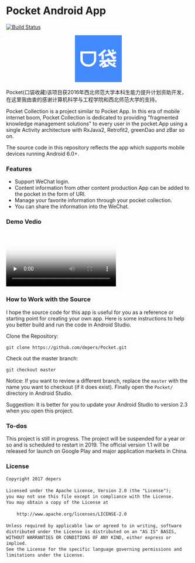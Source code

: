 # Pocket Android App
[![Build Status](https://travis-ci.org/TonnyL/Espresso.svg?branch=master)](https://travis-ci.org/TonnyL/Espresso)
<div align="center">
	<img src="./example/src/main/res/mipmap-xxxhdpi/logo.png" width="128" alt="logo">
</div>

Pocket(口袋收藏)该项目获2016年西北师范大学本科生能力提升计划资助开发，在这里我由衷的感谢计算机科学与工程学院和西北师范大学的支持。

Pocket Collection is a project similar to Pocket App. In this era of mobile internet boom, Pocket Collection is dedicated to providing "fragmented knowledge management solutions" to every user in the pocket.App using a single Activity architecture with RxJava2, Retrofit2, greenDao and zBar so on.


The source code in this repository reflects the app which supports mobile devices running Android 6.0+.

### Features

+ Support WeChat login.
+ Content information from other content production App can be added to the pocket in the form of URl.
+ Manage your favorite information through your pocket collection.
+ You can share the information into the WeChat.

### Demo Vedio

<video id="video" controls="" preload="none" poster="http://media.w3.org/2010/05/sintel/poster.png">
      <source id="mp4" src="http://media.w3.org/2010/05/sintel/trailer.mp4" type="video/mp4">
</video>

### How to Work with the Source
I hope the source code for this app is useful for you as a reference or starting point for creating your own app. Here is some instructions to help you better build and run the code in Android Studio.

Clone the Repository:

```
git clone https://github.com/depers/Pocket.git
```

Check out the master branch:

```
git checkout master
```

Notice: If you want to review a different branch, replace the `master` with the name you want to checkout (if it does exist). Finally open the `Pocket/` directory in Android Studio.

Suggestion: It is better for you to update your Android Studio to version 2.3 when you open this project.

### To-dos
This project is still in progress. The project will be suspended for a year or so and is scheduled to restart in 2019. The official version 1.1 will be released for launch on Google Play and major application markets in China.


### License
```
Copyright 2017 depers

Licensed under the Apache License, Version 2.0 (the "License");
you may not use this file except in compliance with the License.
You may obtain a copy of the License at

    http://www.apache.org/licenses/LICENSE-2.0

Unless required by applicable law or agreed to in writing, software
distributed under the License is distributed on an "AS IS" BASIS,
WITHOUT WARRANTIES OR CONDITIONS OF ANY KIND, either express or implied.
See the License for the specific language governing permissions and
limitations under the License.
```
